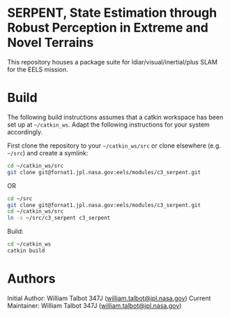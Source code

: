 # SERPENT, State Estimation through Robust Perception in Extreme and Novel Terrains

This repository houses a package suite for ldiar/visual/inertial/plus SLAM for the EELS mission.

# Build

The following build instructions assumes that a catkin workspace has been set up at `~/catkin_ws`. Adapt the following instructions for your system accordingly.

First clone the repository to your `~/catkin_ws/src` or clone elsewhere (e.g. `~/src`) and create a symlink:
```bash
cd ~/catkin_ws/src
git clone git@fornat1.jpl.nasa.gov:eels/modules/c3_serpent.git
```
OR
```bash
cd ~/src
git clone git@fornat1.jpl.nasa.gov:eels/modules/c3_serpent.git
cd ~/catkin_ws/src
ln -s ~/src/c3_serpent c3_serpent
```

Build:
```bash
cd ~/catkin_ws
catkin build
```

# Authors

Initial Author: William Talbot 347J (william.talbot@jpl.nasa.gov)
Current Maintainer: William Talbot 347J (william.talbot@jpl.nasa.gov)
